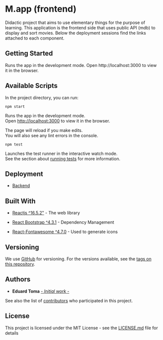 # M.app (frontend)

Didactic project that aims to use elementary things for the purpose of learning. This application is the frontend side that uses public API (mdb) to display and sort movies. Below the deployment sessions find the links attached to each component.

## Getting Started

Runs the app in the development mode.
Open http://localhost:3000 to view it in the browser.

## Available Scripts

In the project directory, you can run:

```
npm start
```

Runs the app in the development mode.<br>
Open [http://localhost:3000](http://localhost:3000) to view it in the browser.

The page will reload if you make edits.<br>
You will also see any lint errors in the console.

```
npm test
```

Launches the test runner in the interactive watch mode.<br>
See the section about [running tests](https://facebook.github.io/create-react-app/docs/running-tests) for more information.

## Deployment

- [Backend](https://github.com/TomaEduard/movie-app-api)

## Built With

- [Reactjs ^16.5.2"](https://reactjs.org/) - The web library
- [React Bootstrap ^4.3.1](https://react-bootstrap.github.io/) - Dependency Management

- [React-Fontawesome ^4.7.0](https://rometools.github.io/rome/) - Used to generate icons

## Versioning

We use [GitHub](https://github.com/) for versioning. For the versions available, see the [tags on this repository](https://github.com/TomaEduard/movie-web-app).

## Authors

- **Eduard Toma** [- _Initial work_ -](https://github.com/TomaEduard/movie-web-app)

See also the list of [contributors](https://github.com/TomaEduard/movie-app-api/graphs/contributors) who participated in this project.

## License

This project is licensed under the MIT License - see the [LICENSE.md](LICENSE.md) file for details
